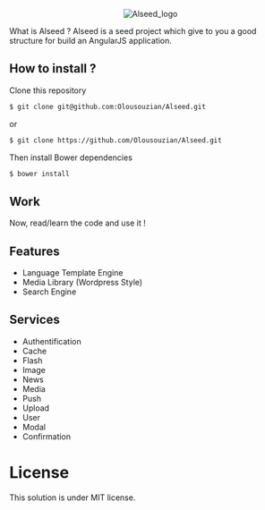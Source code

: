 <p align="center">
  <img src="http://i.imgur.com/gFaUB66.png" alt="Alseed_logo"/>
</p>

What is Alseed ? Alseed is a seed project which give to you a good structure for build an AngularJS application.

## How to install ?

Clone this repository
```sh
$ git clone git@github.com:Olousouzian/Alseed.git
```
or
```sh
$ git clone https://github.com/Olousouzian/Alseed.git
```


Then install Bower dependencies

```sh
$ bower install 
```

## Work 

Now, read/learn the code and use it !


## Features

- Language Template Engine
- Media Library (Wordpress Style)
- Search Engine


## Services

- Authentification
- Cache
- Flash
- Image
- News
- Media
- Push
- Upload
- User
- Modal
- Confirmation

# License

This solution is under MIT license.
